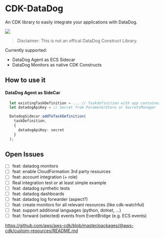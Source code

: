 # CDK-DataDog

An CDK library to easily integrate your applications with DataDog.

![](https://github.com/pgarbe/cdk-datadog/workflows/Build/badge.svg)

> Disclaimer: This is not an offical DataDog Construct Library. 

Currently supported:
* DataDog Agent as ECS Sidecar
* DataDog Monitors as native CDK Constructs


## How to use it

#### DataDog Agent as SideCar

```typescript
  let existingTaskDefinition = ... // Taskdefinition with app container
  let datadogApiKey = // Secret from ParameterStore or SecretsManager

  DatadogSidecar.addToTaskDefinition(
    taskDefinition, 
    {
      datadogApiKey: secret
    }
  );

```

## Open Issues
- [ ] feat: datadog monitors
- [ ] feat: enable CloudFormation 3rd party resources 
- [ ] feat: account integration (+ role)
- [ ] Real integration test or at least simple example
- [ ] feat: datadog synthetic tests
- [ ] feat: datadog dashboards
- [ ] feat: datadog log forwarder (aspect?)
- [ ] feat: create monitors for all relevant resources (like cdk-watchful)
- [ ] feat: support additional languages (python, dotnet, ...)
- [ ] feat: forward (selected) events from EventBridge (e.g. ECS events)

https://github.com/aws/aws-cdk/blob/master/packages/@aws-cdk/custom-resources/README.md
